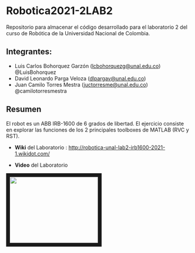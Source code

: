 # Robotica2021-2LAB2
Repositorio para almacenar el código desarrollado para el laboratorio 2 del curso de Robótica de la Universidad Nacional de Colombia.

## Integrantes:
- Luis Carlos Bohorquez Garzón (lcbohorquezg@unal.edu.co) @LuisBohorquez 
- David Leonardo Parga Veloza (dlpargav@unal.edu.co) 
- Juan Camilo Torres Mestra (juctorresme@unal.edu.co) @camilotorresmestra

## Resumen
El robot es un ABB IRB-1600 de 6 grados de libertad. El ejercicio consiste en explorar las funciones de los 2 principales toolboxes de MATLAB (RVC y RST). 

- **Wiki** del Laboratorio : http://robotica-unal-lab2-irb1600-2021-1.wikidot.com/

- **Video** del Laboratorio

<a href="http://www.youtube.com/watch?feature=player_embedded&v=chA__se2kdM
" target="_blank"><img src="http://img.youtube.com/vi/chA__se2kdM/0.jpg" 
alt="" width="240" height="180" border="10" /></a>



